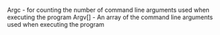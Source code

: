 Argc - for counting the number of command line arguments used when executing the program
Argv[] - An array of the command line arguments used when executing the program  
